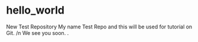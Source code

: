 # hello_world
New Test Repository
My name Test Repo and this will be used for tutorial on Git. /n
We see you soon.
.

